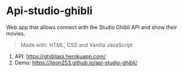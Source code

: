 # Api-studio-ghibli
Web app that allows connect with the Studio Ghibli API and show their movies.

> Made with: HTML, CSS and Vanilla JavaScript

  
1. API: https://ghibliapi.herokuapp.com/
2. Demo: https://jleon253.github.io/api-studio-ghibli/